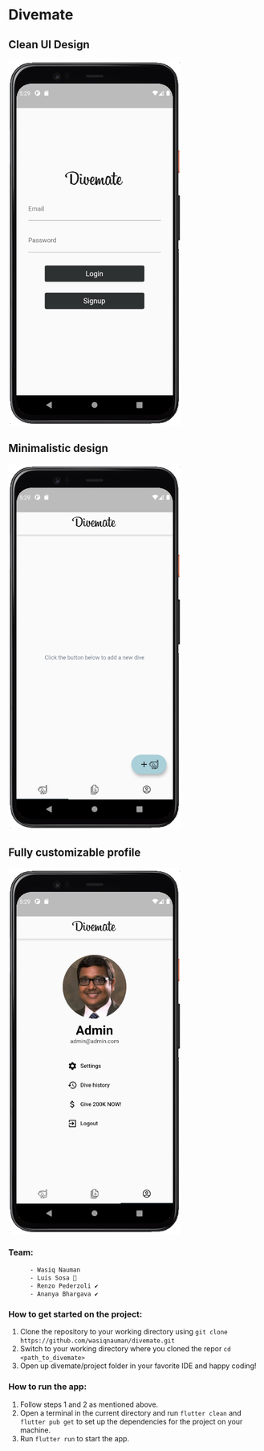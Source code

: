 # Divemate

<!-- ## ECE413 - Software Engineering Spring 2021.  -->


## Clean UI Design
![Alt text](docs/login.png?raw=true "Login")
## Minimalistic design
![Alt text](docs/menu.png?raw=true "Login")
## Fully customizable profile
![Alt text](docs/profile.png?raw=true "Login")


### Team: 
          - Wasiq Nauman
          - Luis Sosa 🧐
          - Renzo Pederzoli ✔
          - Ananya Bhargava ✔

### How to get started on the project:  

1. Clone the repository to your working directory using `git clone https://github.com/wasiqnauman/divemate.git`  
2. Switch to your working directory where you cloned the repor `cd <path_to_divemate>`  
3. Open up divemate/project folder in your favorite IDE and happy coding!


### How to run the app:
1. Follow steps 1 and 2 as mentioned above.
2. Open a terminal in the current directory and run `flutter clean` and `flutter pub get` to set up the dependencies for the project on your machine.
3. Run `flutter run` to start the app.
